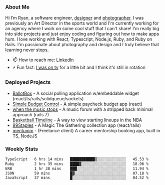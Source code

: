 ### About Me
Hi I’m Ryan, a software engineer, [designer](https://www.denvermullets.com/video) and [photographer](https://www.denvermullets.com/). I was previously an Art Director in the sports world and I'm currently working for an agency where I work on some cool stuff that I can't share! I'm really big into side projects and just enjoy coding and figuring out how to make apps hum. I love working with React, Typescript, Node.js, Ruby, and Ruby on Rails. I'm passionate about photography and design and I truly believe that learning never stops.

- 📫 How to reach me: [LinkedIn](https://www.linkedin.com/in/ryanvaznis)
- ⚡ Fun fact: [I was on tv](https://vimeo.com/381425882) for a little bit and I think it's still in rotation

### Deployed Projects
- [BallotBox](https://voteballotbox.com/) - A social polling application w/embeddable widget (react/ts/rails/solidqueue/sockets)
- [Simple Budget Control](https://simplebudgetcontrol.com/) - A simple paycheck budget app (react)
- [when the music stops](https://whenthemusicstops.net) - A music forum with a stripped back minimal approach (rails 7)
- [Basketball Timeline](https://basketball-timeline.com/?team=PHO&year=2023) - A way to view starting lineups in the NBA
- [99Staples](https://www.99staples.com/collections/denvermullets/9) - A Magic The Gathering collection app (react/rails)
- [mentumm](https://portal.mentumm.com/) - (Freelance client) A career mentorship booking app, built in TS, NodeJS

### Weekly Stats
<!--START_SECTION:waka-->

```txt
TypeScript   6 hrs 14 mins   ███████████▒░░░░░░░░░░░░░   45.53 %
Ruby         2 hrs 35 mins   ████▓░░░░░░░░░░░░░░░░░░░░   18.96 %
ERB          1 hr 38 mins    ███░░░░░░░░░░░░░░░░░░░░░░   11.94 %
JSON         59 mins         █▓░░░░░░░░░░░░░░░░░░░░░░░   07.18 %
JavaScript   37 mins         █░░░░░░░░░░░░░░░░░░░░░░░░   04.52 %
```

<!--END_SECTION:waka-->
